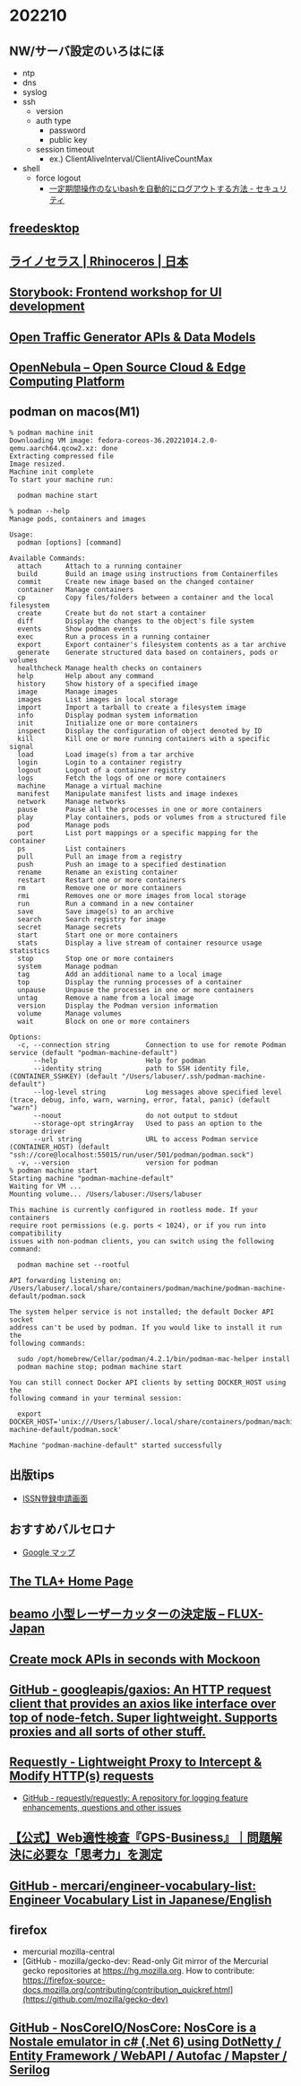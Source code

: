 # 202210

## NW/サーバ設定のいろはにほ
- ntp
- dns
- syslog
- ssh
  - version
  - auth type
    - password
    - public key
  - session timeout
    - ex.) ClientAliveInterval/ClientAliveCountMax
- shell
  - force logout
    - [一定期間操作のないbashを自動的にログアウトする方法 - セキュリティ](https://kaworu.jpn.org/security/%E4%B8%80%E5%AE%9A%E6%9C%9F%E9%96%93%E6%93%8D%E4%BD%9C%E3%81%AE%E3%81%AA%E3%81%84bash%E3%82%92%E8%87%AA%E5%8B%95%E7%9A%84%E3%81%AB%E3%83%AD%E3%82%B0%E3%82%A2%E3%82%A6%E3%83%88%E3%81%99%E3%82%8B%E6%96%B9%E6%B3%95)

## [freedesktop](https://www.freedesktop.org/wiki/)

## [ライノセラス | Rhinoceros | 日本](https://www.rhino3d.co.jp/)

## [Storybook: Frontend workshop for UI development](https://storybook.js.org/)

## [Open Traffic Generator APIs & Data Models](https://otg.dev)

## [OpenNebula – Open Source Cloud & Edge Computing Platform](https://opennebula.io/)

## podman on macos(M1)
```
% podman machine init
Downloading VM image: fedora-coreos-36.20221014.2.0-qemu.aarch64.qcow2.xz: done
Extracting compressed file
Image resized.
Machine init complete
To start your machine run:

  podman machine start

% podman --help
Manage pods, containers and images

Usage:
  podman [options] [command]

Available Commands:
  attach      Attach to a running container
  build       Build an image using instructions from Containerfiles
  commit      Create new image based on the changed container
  container   Manage containers
  cp          Copy files/folders between a container and the local filesystem
  create      Create but do not start a container
  diff        Display the changes to the object's file system
  events      Show podman events
  exec        Run a process in a running container
  export      Export container's filesystem contents as a tar archive
  generate    Generate structured data based on containers, pods or volumes
  healthcheck Manage health checks on containers
  help        Help about any command
  history     Show history of a specified image
  image       Manage images
  images      List images in local storage
  import      Import a tarball to create a filesystem image
  info        Display podman system information
  init        Initialize one or more containers
  inspect     Display the configuration of object denoted by ID
  kill        Kill one or more running containers with a specific signal
  load        Load image(s) from a tar archive
  login       Login to a container registry
  logout      Logout of a container registry
  logs        Fetch the logs of one or more containers
  machine     Manage a virtual machine
  manifest    Manipulate manifest lists and image indexes
  network     Manage networks
  pause       Pause all the processes in one or more containers
  play        Play containers, pods or volumes from a structured file
  pod         Manage pods
  port        List port mappings or a specific mapping for the container
  ps          List containers
  pull        Pull an image from a registry
  push        Push an image to a specified destination
  rename      Rename an existing container
  restart     Restart one or more containers
  rm          Remove one or more containers
  rmi         Removes one or more images from local storage
  run         Run a command in a new container
  save        Save image(s) to an archive
  search      Search registry for image
  secret      Manage secrets
  start       Start one or more containers
  stats       Display a live stream of container resource usage statistics
  stop        Stop one or more containers
  system      Manage podman
  tag         Add an additional name to a local image
  top         Display the running processes of a container
  unpause     Unpause the processes in one or more containers
  untag       Remove a name from a local image
  version     Display the Podman version information
  volume      Manage volumes
  wait        Block on one or more containers

Options:
  -c, --connection string         Connection to use for remote Podman service (default "podman-machine-default")
      --help                      Help for podman
      --identity string           path to SSH identity file, (CONTAINER_SSHKEY) (default "/Users/labuser/.ssh/podman-machine-default")
      --log-level string          Log messages above specified level (trace, debug, info, warn, warning, error, fatal, panic) (default "warn")
      --noout                     do not output to stdout
      --storage-opt stringArray   Used to pass an option to the storage driver
      --url string                URL to access Podman service (CONTAINER_HOST) (default "ssh://core@localhost:55015/run/user/501/podman/podman.sock")
  -v, --version                   version for podman
% podman machine start
Starting machine "podman-machine-default"
Waiting for VM ...
Mounting volume... /Users/labuser:/Users/labuser

This machine is currently configured in rootless mode. If your containers
require root permissions (e.g. ports < 1024), or if you run into compatibility
issues with non-podman clients, you can switch using the following command:

  podman machine set --rootful

API forwarding listening on: /Users/labuser/.local/share/containers/podman/machine/podman-machine-default/podman.sock

The system helper service is not installed; the default Docker API socket
address can't be used by podman. If you would like to install it run the
following commands:

  sudo /opt/homebrew/Cellar/podman/4.2.1/bin/podman-mac-helper install
  podman machine stop; podman machine start

You can still connect Docker API clients by setting DOCKER_HOST using the
following command in your terminal session:

  export DOCKER_HOST='unix:///Users/labuser/.local/share/containers/podman/machine/podman-machine-default/podman.sock'

Machine "podman-machine-default" started successfully
```

## 出版tips
- [ISSN登録申請画面](https://form.ndl.go.jp/form/pub/ndl1/issnform_jp)

## おすすめバルセロナ
- [Google マップ](https://maps.app.goo.gl/vAEq1K6KMHofbvG38)

## [The TLA+ Home Page](https://lamport.azurewebsites.net/tla/tla.html)

## [beamo 小型レーザーカッターの決定版 – FLUX-Japan](https://flux-japan.jp/products/beamo)

## [Create mock APIs in seconds with Mockoon](https://mockoon.com/)

## [GitHub - googleapis/gaxios: An HTTP request client that provides an axios like interface over top of node-fetch. Super lightweight.  Supports proxies and all sorts of other stuff.](https://github.com/googleapis/gaxios)

## [Requestly - Lightweight Proxy to Intercept & Modify HTTP(s) requests](https://requestly.io/)
- [GitHub - requestly/requestly: A repository for logging feature enhancements, questions and other issues](https://github.com/requestly/requestly)

## [【公式】Web適性検査『GPS-Business』｜問題解決に必要な「思考力」を測定](https://www.benesse-i-career.co.jp/gps_business/index.html)

## [GitHub - mercari/engineer-vocabulary-list: Engineer Vocabulary List in Japanese/English](https://github.com/mercari/engineer-vocabulary-list)

## firefox
- mercurial mozilla-central
- [GitHub - mozilla/gecko-dev: Read-only Git mirror of the Mercurial gecko repositories at https://hg.mozilla.org. How to contribute: https://firefox-source-docs.mozilla.org/contributing/contribution_quickref.html](https://github.com/mozilla/gecko-dev)

## [GitHub - NosCoreIO/NosCore: NosCore is a Nostale emulator in c# (.Net 6) using DotNetty / Entity Framework / WebAPI / Autofac / Mapster / Serilog](https://github.com/NosCoreIO/NosCore)

